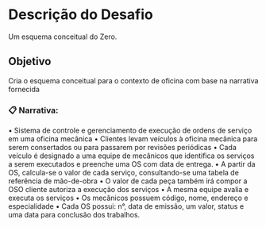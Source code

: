 # Descrição do Desafio
Um esquema conceitual do Zero. 

## Objetivo

Cria o esquema conceitual para o contexto de oficina com base na narrativa fornecida

### 📋 Narrativa:

• Sistema de controle e gerenciamento de execução de ordens de serviço em uma oficina mecânica
• Clientes levam veículos à oficina mecânica para serem consertados ou para passarem por revisões  periódicas
• Cada veículo é designado a uma equipe de mecânicos que identifica os serviços a serem executados e preenche uma OS com data de entrega.
• A partir da OS, calcula-se o valor de cada serviço, consultando-se uma tabela de referência de mão-de-obra
• O valor de cada peça também irá compor a OSO cliente autoriza a execução dos serviços
• A mesma equipe avalia e executa os serviços
• Os mecânicos possuem código, nome, endereço e especialidade
• Cada OS possui: n°, data de emissão, um valor, status e uma data para conclusão dos trabalhos.
